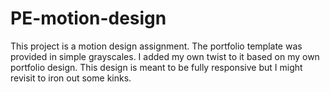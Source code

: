 # PE-motion-design
This project is a motion design assignment. The portfolio template was provided in simple grayscales. I added my own twist to it based on my own portfolio design. 
This design is meant to be fully responsive but I might revisit to iron out some kinks.
